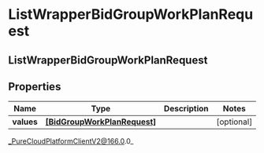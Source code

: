 # ListWrapperBidGroupWorkPlanRequest

## ListWrapperBidGroupWorkPlanRequest

## Properties

|Name | Type | Description | Notes|
|------------ | ------------- | ------------- | -------------|
| **values** | [**[BidGroupWorkPlanRequest]**]([BidGroupWorkPlanRequest]) |  | [optional] |



_PureCloudPlatformClientV2@166.0.0_
